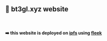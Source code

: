 ## 💜  bt3gl.xyz website

<br>

#### ➡️  this website is deployed on **[ipfs](https://ipfs.tech/)** using **[fleek](https://app.fleek.xyz/)**
